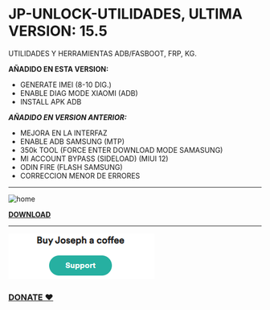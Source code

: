 # JP-UNLOCK-UTILIDADES, ULTIMA VERSION: 15.5
UTILIDADES Y HERRAMIENTAS ADB/FASBOOT, FRP, KG.

**AÑADIDO EN ESTA VERSION:**
- GENERATE IMEI (8-10 DIG.)
- ENABLE DIAG MODE XIAOMI (ADB)
- INSTALL APK ADB
  
**_AÑADIDO EN VERSION ANTERIOR:_**
- MEJORA EN LA INTERFAZ
- ENABLE ADB SAMSUNG (MTP)
- 350k TOOL (FORCE ENTER DOWNLOAD MODE SAMASUNG)
- MI ACCOUNT BYPASS (SIDELOAD) (MIUI 12)
- ODIN FIRE (FLASH SAMSUNG)
- CORRECCION MENOR DE ERRORES
-----------------------------------






![home](https://github.com/joseph-nc/JP-UNLOCK-UTILIDADES-/assets/81875707/5ab50434-3a77-462e-9e4a-60d968221717)

**[DOWNLOAD](https://github.com/joseph-nc/JP-UNLOCK-UTILIDADES-/releases/download/v15.4/JP-TOOL-V15.5.exe)**
______
[![DONATE ♥](https://github.com/joseph-nc/JP-UNLOCK-UTILIDADES-/blob/main/donate.png?raw=true)](https://www.buymeacoffee.com/josephn)
### [**DONATE ♥**](https://www.buymeacoffee.com/josephn)
